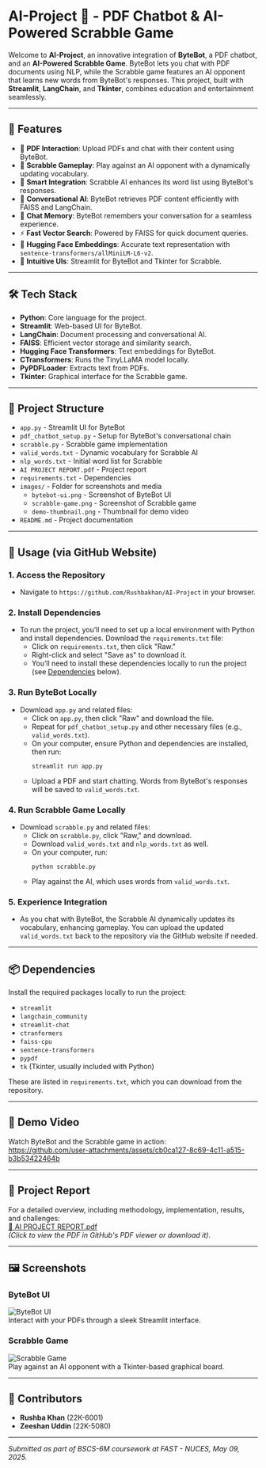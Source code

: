 # AI-Project 🤖 - PDF Chatbot & AI-Powered Scrabble Game

Welcome to **AI-Project**, an innovative integration of **ByteBot**, a PDF chatbot, and an **AI-Powered Scrabble Game**. ByteBot lets you chat with PDF documents using NLP, while the Scrabble game features an AI opponent that learns new words from ByteBot's responses. This project, built with **Streamlit**, **LangChain**, and **Tkinter**, combines education and entertainment seamlessly.

---

## 🌟 Features

- 📂 **PDF Interaction**: Upload PDFs and chat with their content using ByteBot.  
- 🎲 **Scrabble Gameplay**: Play against an AI opponent with a dynamically updating vocabulary.  
- 🔄 **Smart Integration**: Scrabble AI enhances its word list using ByteBot's responses.  
- 🔎 **Conversational AI**: ByteBot retrieves PDF content efficiently with FAISS and LangChain.  
- 🧠 **Chat Memory**: ByteBot remembers your conversation for a seamless experience.  
- ⚡ **Fast Vector Search**: Powered by FAISS for quick document queries.  
- 🤗 **Hugging Face Embeddings**: Accurate text representation with `sentence-transformers/allMiniLM-L6-v2`.  
- 🎨 **Intuitive UIs**: Streamlit for ByteBot and Tkinter for Scrabble.

---

## 🛠️ Tech Stack

- **Python**: Core language for the project.  
- **Streamlit**: Web-based UI for ByteBot.  
- **LangChain**: Document processing and conversational AI.  
- **FAISS**: Efficient vector storage and similarity search.  
- **Hugging Face Transformers**: Text embeddings for ByteBot.  
- **CTransformers**: Runs the TinyLLaMA model locally.  
- **PyPDFLoader**: Extracts text from PDFs.  
- **Tkinter**: Graphical interface for the Scrabble game.

---

## 📂 Project Structure

- `app.py` - Streamlit UI for ByteBot  
- `pdf_chatbot_setup.py` - Setup for ByteBot's conversational chain  
- `scrabble.py` - Scrabble game implementation  
- `valid_words.txt` - Dynamic vocabulary for Scrabble AI  
- `nlp_words.txt` - Initial word list for Scrabble  
- `AI PROJECT REPORT.pdf` - Project report  
- `requirements.txt` - Dependencies  
- `images/` - Folder for screenshots and media  
  - `bytebot-ui.png` - Screenshot of ByteBot UI  
  - `scrabble-game.png` - Screenshot of Scrabble game  
  - `demo-thumbnail.png` - Thumbnail for demo video  
- `README.md` - Project documentation

---

## 📖 Usage (via GitHub Website)

### 1. Access the Repository
- Navigate to `https://github.com/Rushbakhan/AI-Project` in your browser.

### 2. Install Dependencies
- To run the project, you’ll need to set up a local environment with Python and install dependencies. Download the `requirements.txt` file:
  - Click on `requirements.txt`, then click "Raw."
  - Right-click and select "Save as" to download it.
  - You’ll need to install these dependencies locally to run the project (see [Dependencies](#-dependencies) below).

### 3. Run ByteBot Locally
- Download `app.py` and related files:
  - Click on `app.py`, then click "Raw" and download the file.
  - Repeat for `pdf_chatbot_setup.py` and other necessary files (e.g., `valid_words.txt`).
  - On your computer, ensure Python and dependencies are installed, then run:
    ```
    streamlit run app.py
    ```
  - Upload a PDF and start chatting. Words from ByteBot's responses will be saved to `valid_words.txt`.

### 4. Run Scrabble Game Locally
- Download `scrabble.py` and related files:
  - Click on `scrabble.py`, click "Raw," and download.
  - Download `valid_words.txt` and `nlp_words.txt` as well.
  - On your computer, run:
    ```
    python scrabble.py
    ```
  - Play against the AI, which uses words from `valid_words.txt`.

### 5. Experience Integration
- As you chat with ByteBot, the Scrabble AI dynamically updates its vocabulary, enhancing gameplay. You can upload the updated `valid_words.txt` back to the repository via the GitHub website if needed.

---

## 📦 Dependencies

Install the required packages locally to run the project:
- `streamlit`  
- `langchain_community`  
- `streamlit-chat`  
- `ctranformers`  
- `faiss-cpu`  
- `sentence-transformers`  
- `pypdf`  
- `tk` (Tkinter, usually included with Python)

These are listed in `requirements.txt`, which you can download from the repository.

---

## 🎥 Demo Video

Watch ByteBot and the Scrabble game in action:  
https://github.com/user-attachments/assets/cb0ca127-8c69-4c11-a515-b3b53422464b

---

## 📄 Project Report

For a detailed overview, including methodology, implementation, results, and challenges:  
[📜 AI PROJECT REPORT.pdf](./AI%20PROJECT%20REPORT.pdf)  
*(Click to view the PDF in GitHub's PDF viewer or download it)*.

---

## 🖼️ Screenshots

### ByteBot UI
![ByteBot UI](images/bytebot-ui.png)  
Interact with your PDFs through a sleek Streamlit interface.

### Scrabble Game
![Scrabble Game](images/scrabble-game.png)  
Play against an AI opponent with a Tkinter-based graphical board.

---

## 👥 Contributors

- **Rushba Khan** (22K-6001)  
- **Zeeshan Uddin** (22K-5080)

---

*Submitted as part of BSCS-6M coursework at FAST - NUCES, May 09, 2025.*

